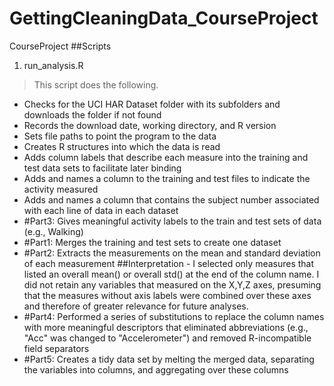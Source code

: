 # GettingCleaningData_CourseProject

CourseProject
##Scripts
1)  run_analysis.R
>This script does the following.
* Checks for the UCI HAR Dataset folder with its subfolders and downloads the folder if not found
* Records the download date, working directory, and R version
* Sets file paths to point the program to the data
* Creates R structures into which the data is read
* Adds column labels that describe each measure into the training and test data sets to facilitate later binding
* Adds and names a column to the training and test files to indicate the activity measured
* Adds and names a column that contains the subject number associated with each line of data in each dataset
* #Part3: Gives meaningful activity labels to the train and test sets of data (e.g., Walking)
* #Part1: Merges the training and test sets to create one dataset
* #Part2: Extracts the measurements on the mean and standard deviation of each measurement
##Interpretation - I selected only measures that listed an overall mean() or overall std() at the end of the column name. I did not retain any variables that measured on the X,Y,Z axes, presuming that the measures without axis labels were combined over these axes and therefore of greater relevance for future analyses.
* #Part4: Performed a series of substitutions to replace the column names with more meaningful descriptors that eliminated abbreviations (e.g., "Acc" was changed to "Accelerometer") and removed R-incompatible field separators
* #Part5: Creates a tidy data set by melting the merged data, separating the variables into columns, and aggregating over these columns
